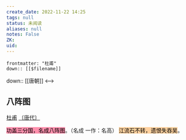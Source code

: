 ```yaml
---
create_date: 2022-11-22 14:25
tags: null
status: 未阅读 
aliases: null
notes: False
ZK: 
uid: 
---
```


```expander
frontmatter: "杜甫"
down:: [[$filename]]
```
down:: [[唐朝]]
<-->

## 八阵图

[杜甫](https://so.gushiwen.cn/authorv_515ea88d1858.aspx) [〔唐代〕](https://so.gushiwen.cn/shiwens/default.aspx?cstr=%e5%94%90%e4%bb%a3)

<mark style="background: #FF5582A6;">功盖三分国，名成八阵图</mark>。（名成 一作：名高）
 <mark style="background: #FFB86CA6;">江流石不转，遗恨失吞吴</mark>。
